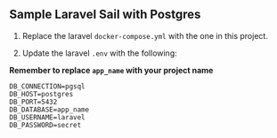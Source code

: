 ## Sample Laravel Sail with Postgres

1. Replace the laravel `docker-compose.yml` with the one in this project.

2. Update the laravel `.env` with the following:

**Remember to replace `app_name` with your project name**

```
DB_CONNECTION=pgsql
DB_HOST=postgres
DB_PORT=5432
DB_DATABASE=app_name
DB_USERNAME=laravel
DB_PASSWORD=secret
```